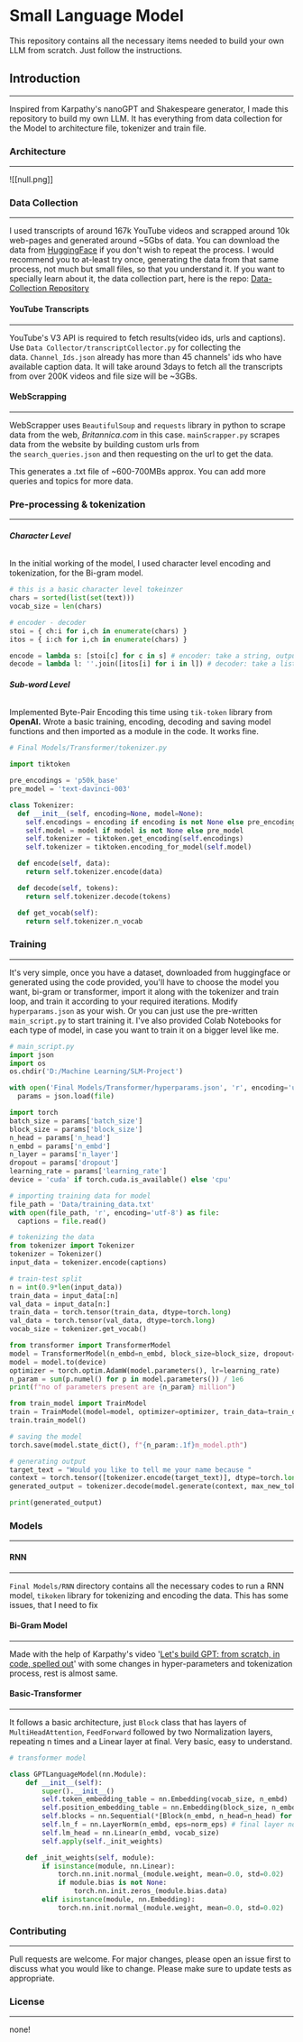 # Small Language Model

This repository contains all the necessary items needed to build your own LLM from scratch. Just follow the instructions.

## Introduction
---
Inspired from Karpathy's nanoGPT and Shakespeare generator, I made this repository to build my own LLM. It has everything from data collection for the Model to architecture file, tokenizer and train file.

### Architecture
---
![[null.png]]
### Data Collection
---
I used transcripts of around 167k YouTube videos and scrapped around 10k web-pages and generated around ~5Gbs of data. You can download the data from [HuggingFace](https://huggingface.co/datasets/Shivendrra/YouTubeTranscriptData) if you don't wish to repeat the process. I would recommend you to at-least try once, generating the data from that same process, not much but small files, so that you understand it.
If you want to specially learn about it, the data collection part, here is the repo: [Data-Collection Repository](https://github.com/shivendrra/data-collection)
#### YouTube Transcripts
---
YouTube's V3 API is required to fetch results(video ids, urls and captions). Use `Data Collector/transcriptCollector.py` for collecting the data. `Channel_Ids.json` already has more than 45 channels' ids who have available caption data. It will take around 3days to fetch all the transcripts from over 200K videos and file size will be ~3GBs.
#### WebScrapping
---
WebScrapper uses `BeautifulSoup` and `requests` library in python to scrape data from the web, _Britannica.com_ in this case. `mainScrapper.py` scrapes data from the website by building custom urls from the `search_queries.json` and then requesting on the url to get the data.

This generates a .txt file of ~600-700MBs approx. You can add more queries and topics for more data.

### Pre-processing & tokenization
---
###### ***Character Level***
In the initial working of the model, I used character level encoding and tokenization, for the Bi-gram model.

```python
# this is a basic character level tokeinzer  
chars = sorted(list(set(text)))
vocab_size = len(chars)

# encoder - decoder
stoi = { ch:i for i,ch in enumerate(chars) }
itos = { i:ch for i,ch in enumerate(chars) }

encode = lambda s: [stoi[c] for c in s] # encoder: take a string, output a list of integers
decode = lambda l: ''.join([itos[i] for i in l]) # decoder: take a list of integers, output a string
```

###### ***Sub-word Level***
Implemented Byte-Pair Encoding this time using `tik-token` library from **OpenAI.** Wrote a basic training, encoding, decoding and saving model functions and then imported as a module in the code. It works fine.

```python
# Final Models/Transformer/tokenizer.py

import tiktoken

pre_encodings = 'p50k_base'
pre_model = 'text-davinci-003'

class Tokenizer:
  def __init__(self, encoding=None, model=None):
    self.encodings = encoding if encoding is not None else pre_encodings
    self.model = model if model is not None else pre_model
    self.tokenizer = tiktoken.get_encoding(self.encodings)
    self.tokenizer = tiktoken.encoding_for_model(self.model)

  def encode(self, data):
    return self.tokenizer.encode(data)

  def decode(self, tokens):
    return self.tokenizer.decode(tokens)

  def get_vocab(self):
    return self.tokenizer.n_vocab
```

### Training
---
It's very simple, once you have a dataset, downloaded from huggingface or generated using the code provided, you'll have to choose the model you want, bi-gram or transformer, import it along with the tokenizer and train loop, and train it according to your required iterations. Modify `hyperparams.json` as your wish.
Or you can just use the pre-written `main_script.py` to start training it.
I've also provided Colab Notebooks for each type of model, in case you want to train it on a bigger level like me.

``` python
# main_script.py
import json
import os
os.chdir('D:/Machine Learning/SLM-Project')

with open('Final Models/Transformer/hyperparams.json', 'r', encoding='utf-8') as file:
  params = json.load(file)

import torch
batch_size = params['batch_size']
block_size = params['block_size']
n_head = params['n_head']
n_embd = params['n_embd']
n_layer = params['n_layer']
dropout = params['dropout']
learning_rate = params['learning_rate']
device = 'cuda' if torch.cuda.is_available() else 'cpu'

# importing training data for model
file_path = 'Data/training_data.txt'
with open(file_path, 'r', encoding='utf-8') as file:
  captions = file.read()

# tokenizing the data
from tokenizer import Tokenizer
tokenizer = Tokenizer()
input_data = tokenizer.encode(captions)

# train-test split
n = int(0.9*len(input_data))
train_data = input_data[:n]
val_data = input_data[n:]
train_data = torch.tensor(train_data, dtype=torch.long)
val_data = torch.tensor(val_data, dtype=torch.long)
vocab_size = tokenizer.get_vocab()

from transformer import TransformerModel
model = TransformerModel(n_embd=n_embd, block_size=block_size, dropout=dropout, n_head=n_head, n_layer=n_layer, vocab_size=vocab_size, norm_eps=1e-5)
model = model.to(device)
optimizer = torch.optim.AdamW(model.parameters(), lr=learning_rate)
n_param = sum(p.numel() for p in model.parameters()) / 1e6
print(f"no of parameters present are {n_param} million")

from train_model import TrainModel
train = TrainModel(model=model, optimizer=optimizer, train_data=train_data, val_data=val_data, batch_size=batch_size, block_size=block_size)
train.train_model()

# saving the model
torch.save(model.state_dict(), f"{n_param:.1f}m_model.pth")

# generating output
target_text = "Would you like to tell me your name because "
context = torch.tensor([tokenizer.encode(target_text)], dtype=torch.long, device=device)
generated_output = tokenizer.decode(model.generate(context, max_new_tokens=10)[0].tolist())

print(generated_output)
```

### Models
---
#### RNN
---
`Final Models/RNN` directory contains all the necessary codes to run a RNN model, `tikoken` library for tokenizing and encoding the data.
This has some issues, that I need to fix

#### Bi-Gram Model
---
Made with the help of Karpathy's video '[Let's build GPT: from scratch, in code, spelled out](https://youtu.be/kCc8FmEb1nY?si=aHFUrNbYudojGW4j)' with some changes in hyper-parameters and tokenization process, rest is almost same.

#### Basic-Transformer
---
It follows a basic architecture, just `Block` class that has layers of `MultiHeadAttention`,  `FeedForward` followed by two Normalization layers, repeating n times and a Linear layer at final. Very basic, easy to understand.

```python
# transformer model

class GPTLanguageModel(nn.Module):
    def __init__(self):
        super().__init__()
        self.token_embedding_table = nn.Embedding(vocab_size, n_embd)
        self.position_embedding_table = nn.Embedding(block_size, n_embd)
        self.blocks = nn.Sequential(*[Block(n_embd, n_head=n_head) for _ in range(n_layer)])
        self.ln_f = nn.LayerNorm(n_embd, eps=norm_eps) # final layer norm
        self.lm_head = nn.Linear(n_embd, vocab_size)
        self.apply(self._init_weights)

    def _init_weights(self, module):
        if isinstance(module, nn.Linear):
            torch.nn.init.normal_(module.weight, mean=0.0, std=0.02)
            if module.bias is not None:
                torch.nn.init.zeros_(module.bias.data)
        elif isinstance(module, nn.Embedding):
            torch.nn.init.normal_(module.weight, mean=0.0, std=0.02)
```

### Contributing
---
Pull requests are welcome. For major changes, please open an issue first to discuss what you would like to change.
Please make sure to update tests as appropriate.

### License
---
none!